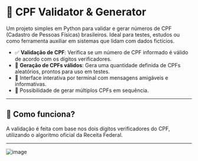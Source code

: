# 🧾 CPF Validator & Generator

Um projeto simples em Python para validar e gerar números de CPF (Cadastro de Pessoas Físicas) brasileiros. Ideal para testes, estudos ou como ferramenta auxiliar em sistemas que lidam com dados fictícios.

- ✅ **Validação de CPF**: Verifica se um número de CPF informado é válido de acordo com os dígitos verificadores.
- 🔢 **Geração de CPFs válidos**: Gera uma quantidade definida de CPFs aleatórios, prontos para uso em testes.
- 💬 Interface interativa por terminal com mensagens amigáveis e informativas.
- 🔁 Possibilidade de gerar múltiplos CPFs em sequência.

---

## 🧠 Como funciona?

A validação é feita com base nos dois dígitos verificadores do CPF, utilizando o algoritmo oficial da Receita Federal.

---
![image](https://github.com/user-attachments/assets/9f229539-5b47-4002-a10a-5afc2d0fd808)
